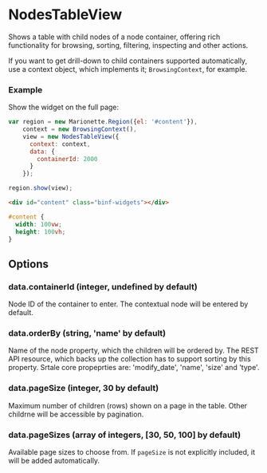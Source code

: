 # NodesTableView

Shows a table with child nodes of a node container, offering rich functionality for browsing, sorting, filtering, inspecting and other actions.

If you want to get drill-down to child containers supported automatically, use a context object, which implements it; `BrowsingContext`, for example.

### Example

Show the widget on the full page:

```javascript
var region = new Marionette.Region({el: '#content'}),
    context = new BrowsingContext(),
    view = new NodesTableView({
      context: context,
      data: {
        containerId: 2000
      }
    });

region.show(view);
```

```html
<div id="content" class="binf-widgets"></div>
```

```css
#content {
  width: 100vw;
  height: 100vh;
}
```

## Options

### data.containerId (integer, undefined by default)

Node ID of the container to enter. The contextual node will be entered by default.

### data.orderBy (string, 'name' by default)

Name of the node property, which the children will be ordered by. The REST API resource, which backs up the collection has to support sorting by this property. Srtale core propeprties are: 'modify_date', 'name', 'size' and 'type'.

### data.pageSize (integer, 30 by default)

Maximum number of children (rows) shown on a page in the table. Other childrne will be accessible by pagination.

### data.pageSizes (array of integers, [30, 50, 100] by default)

Available page sizes to choose from. If `pageSize` is not explicitly included, it will be added automatically.
